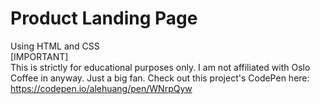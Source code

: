 # Product Landing Page

Using HTML and CSS <br>
[IMPORTANT] <br>
This is strictly for educational purposes only. I am not affiliated with Oslo Coffee in anyway. Just a big fan. 
Check out this project's CodePen here: https://codepen.io/alehuang/pen/WNrpQyw
